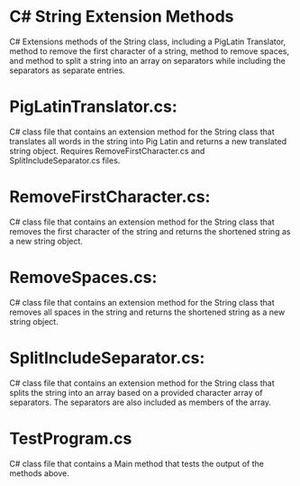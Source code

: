 # C# String Extension Methods
C# Extensions methods of the String class, including a PigLatin Translator, method to remove the first character of a string, method to remove spaces, and method to split a string into an array on separators while including the separators as separate entries.

# PigLatinTranslator.cs:  
C# class file that contains an extension method for the String class that translates all words in the string into Pig Latin and returns a new translated string object. Requires RemoveFirstCharacter.cs and SplitIncludeSeparator.cs files.

# RemoveFirstCharacter.cs: 
C# class file that contains an extension method for the String class that removes the first character of the string and returns the shortened string as a new string object.

# RemoveSpaces.cs: 
C# class file that contains an extension method for the String class that removes all spaces in the string and returns the shortened string as a new string object.

# SplitIncludeSeparator.cs:
C# class file that contains an extension method for the String class that splits the string into an array based on a provided character array of separators. The separators are also included as members of the array.

# TestProgram.cs
C# class file that contains a Main method that tests the output of the methods above.
